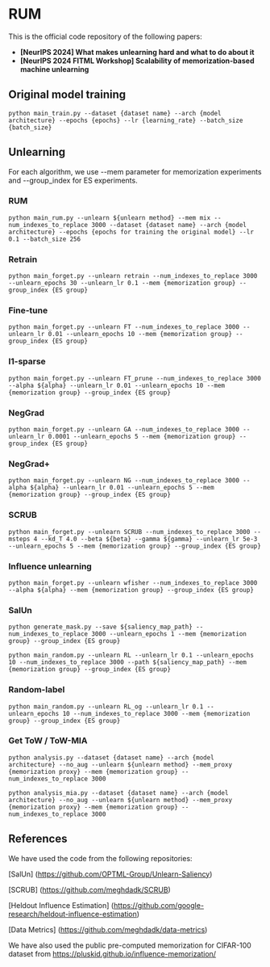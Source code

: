 # RUM
This is the official code repository of the following papers:

- **[NeurIPS 2024] What makes unlearning hard and what to do about it**
- **[NeurIPS 2024 FITML Workshop] Scalability of memorization-based machine unlearning**



## Original model training
```
python main_train.py --dataset {dataset name} --arch {model architecture} --epochs {epochs} --lr {learning_rate} --batch_size {batch_size}
```

## Unlearning

For each algorithm, we use --mem parameter for memorization experiments and --group_index for ES experiments.

### RUM

```
python main_rum.py --unlearn ${unlearn method} --mem mix --num_indexes_to_replace 3000 --dataset {dataset name} --arch {model architecture} --epochs {epochs for training the original model} --lr 0.1 --batch_size 256
```


### Retrain

```
python main_forget.py --unlearn retrain --num_indexes_to_replace 3000 --unlearn_epochs 30 --unlearn_lr 0.1 --mem {memorization group} --group_index {ES group} 
```

### Fine-tune

```
python main_forget.py --unlearn FT --num_indexes_to_replace 3000 --unlearn_lr 0.01 --unlearn_epochs 10 --mem {memorization group} --group_index {ES group} 
```

### l1-sparse

```
python main_forget.py --unlearn FT_prune --num_indexes_to_replace 3000 --alpha ${alpha} --unlearn_lr 0.01 --unlearn_epochs 10 --mem {memorization group} --group_index {ES group} 
```

### NegGrad

```
python main_forget.py --unlearn GA --num_indexes_to_replace 3000 --unlearn_lr 0.0001 --unlearn_epochs 5 --mem {memorization group} --group_index {ES group} 
```

### NegGrad+

```
python main_forget.py --unlearn NG --num_indexes_to_replace 3000 --alpha ${alpha} --unlearn_lr 0.01 --unlearn_epochs 5 --mem {memorization group} --group_index {ES group} 
```

### SCRUB

```
python main_forget.py --unlearn SCRUB --num_indexes_to_replace 3000 --msteps 4 --kd_T 4.0 --beta ${beta} --gamma ${gamma} --unlearn_lr 5e-3 --unlearn_epochs 5 --mem {memorization group} --group_index {ES group} 
```

### Influence unlearning

```
python main_forget.py --unlearn wfisher --num_indexes_to_replace 3000 --alpha ${alpha} --mem {memorization group} --group_index {ES group} 
```


### SalUn

```
python generate_mask.py --save ${saliency_map_path} --num_indexes_to_replace 3000 --unlearn_epochs 1 --mem {memorization group} --group_index {ES group} 
```
```
python main_random.py --unlearn RL --unlearn_lr 0.1 --unlearn_epochs 10 --num_indexes_to_replace 3000 --path ${saliency_map_path} --mem {memorization group} --group_index {ES group} 
```

### Random-label

```
python main_random.py --unlearn RL_og --unlearn_lr 0.1 --unlearn_epochs 10 --num_indexes_to_replace 3000 --mem {memorization group} --group_index {ES group} 
```
### Get ToW / ToW-MIA

```
python analysis.py --dataset {dataset name} --arch {model architecture} --no_aug --unlearn ${unlearn method} --mem_proxy {memorization proxy} --mem {memorization group} --num_indexes_to_replace 3000
```
```
python analysis_mia.py --dataset {dataset name} --arch {model architecture} --no_aug --unlearn ${unlearn method} --mem_proxy {memorization proxy} --mem {memorization group} --num_indexes_to_replace 3000
```

## References
We have used the code from the following repositories:

[SalUn] (https://github.com/OPTML-Group/Unlearn-Saliency)

[SCRUB] (https://github.com/meghdadk/SCRUB)

[Heldout Influence Estimation] (https://github.com/google-research/heldout-influence-estimation)

[Data Metrics] (https://github.com/meghdadk/data-metrics)

We have also used the public pre-computed memorization for CIFAR-100 dataset from https://pluskid.github.io/influence-memorization/

